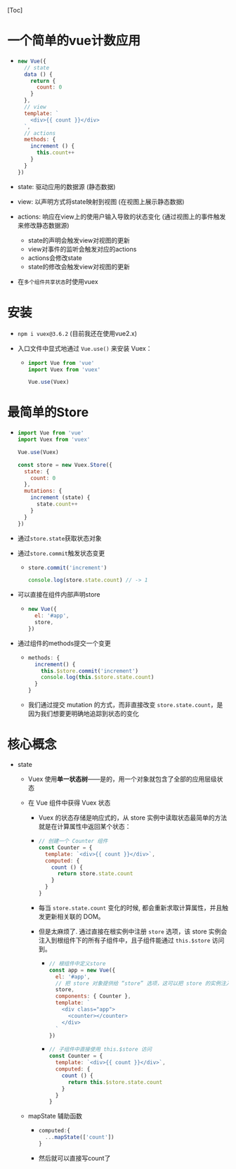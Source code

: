 [Toc]

# 一个简单的vue计数应用

- ```js
  new Vue({
    // state
    data () {
      return {
        count: 0
      }
    },
    // view
    template: `
      <div>{{ count }}</div>
    `,
    // actions
    methods: {
      increment () {
        this.count++
      }
    }
  })
  ```

- state: 驱动应用的数据源    (静态数据)

- view: 以声明方式将state映射到视图    (在视图上展示静态数据)

- actions: 响应在view上的使用户输入导致的状态变化  (通过视图上的事件触发来修改静态数据源)

  - state的声明会触发view对视图的更新
  - view对事件的监听会触发对应的actions
  - actions会修改state
  - state的修改会触发view对视图的更新

- 在`多个组件共享状态`时使用vuex



# 安装

- `npm i vuex@3.6.2`   (目前我还在使用vue2.x)

- 入口文件中显式地通过 `Vue.use()` 来安装 Vuex：

  - ```js
    import Vue from 'vue'
    import Vuex from 'vuex'
    
    Vue.use(Vuex)
    ```

# 最简单的Store

- ```js
  import Vue from 'vue'
  import Vuex from 'vuex'
  
  Vue.use(Vuex)
  
  const store = new Vuex.Store({
    state: {
      count: 0
    },
    mutations: {
      increment (state) {
        state.count++
      }
    }
  })
  ```

- 通过`store.state`获取状态对象

- 通过`store.commit`触发状态变更

  - ```js
    store.commit('increment')
    
    console.log(store.state.count) // -> 1
    ```

- 可以直接在组件内部声明store

  - ```js
    new Vue({
      el: '#app',
      store,
    })
    ```

- 通过组件的methods提交一个变更

  - ```js
    methods: {
      increment() {
        this.$store.commit('increment')
        console.log(this.$store.state.count)
      }
    }
    ```

  - 我们通过提交 mutation 的方式，而非直接改变 `store.state.count`，是因为我们想要更明确地追踪到状态的变化

# 核心概念

- state

  - Vuex 使用**单一状态树**——是的，用一个对象就包含了全部的应用层级状态

  - 在 Vue 组件中获得 Vuex 状态

    -  Vuex 的状态存储是响应式的，从 store 实例中读取状态最简单的方法就是在计算属性中返回某个状态：

    - ```js
      // 创建一个 Counter 组件
      const Counter = {
        template: `<div>{{ count }}</div>`,
        computed: {
          count () {
            return store.state.count
          }
        }
      }
      ```

    - 每当 `store.state.count` 变化的时候, 都会重新求取计算属性，并且触发更新相关联的 DOM。

    - 但是太麻烦了. 通过直接在根实例中注册 `store` 选项，该 store 实例会注入到根组件下的所有子组件中，且子组件能通过 `this.$store` 访问到。

      - ```js
        // 根组件中定义store
        const app = new Vue({
          el: '#app',
          // 把 store 对象提供给 “store” 选项，这可以把 store 的实例注入所有的子组件
          store,
          components: { Counter },
          template: `
            <div class="app">
              <counter></counter>
            </div>
          `
        })
        ```

      - ```js
        // 子组件中直接使用 this.$store 访问
        const Counter = {
          template: `<div>{{ count }}</div>`,
          computed: {
            count () {
              return this.$store.state.count
            }
          }
        }
        ```

  - mapState 辅助函数

    - ```js
      computed:{
      	...mapState(['count'])
      }
      ```

    - 然后就可以直接写count了





















